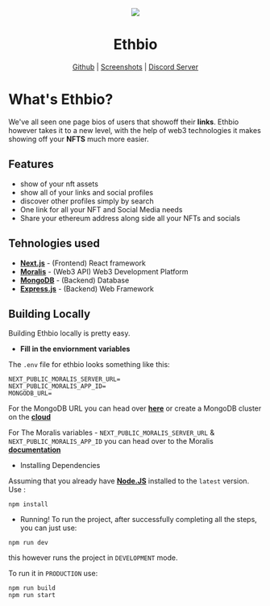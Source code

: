<p align="center">
  <img src="https://media.discordapp.net/attachments/929049777285505034/929328086313484298/Untitled_design.png?width=300&height=300" />
  <br>
  <h1 align="center"> Ethbio </h1>
  <p align="center">
  <a href="https://github.com/ethbio/ethbio/">Github</a> |
  <a href="https://github.com/ethbio/ethbio/">Screenshots</a> |
  <a href="https://github.com/ethbio/ethbio">Discord Server</a>
  </p>
</p>


  # What's Ethbio?

  We've all seen one page bios of users that showoff their **links**. Ethbio however takes it to a new level, with the help of web3 technologies it makes showing 
  off your __**NFTS**__ much more easier.

  ## Features

- show of your nft assets 
- show all of your links and social profiles
- discover other profiles simply by search
- One link for all your NFT and Social Media needs
- Share your ethereum address along side all your NFTs and socials

## Tehnologies used

- [**Next.js**](https://nextjs.org) - (Frontend) React framework
- [**Moralis**](https://moralis.io) - (Web3 API) Web3 Development Platform
- [**MongoDB**](https://mongodb.com) - (Backend) Database
- [**Express.js**](https://expressjs.com) - (Backend) Web Framework

## Building Locally

Building Ethbio locally is pretty easy.

- **Fill in the enviornment variables**

The `.env` file for ethbio looks something like this:
```
NEXT_PUBLIC_MORALIS_SERVER_URL=
NEXT_PUBLIC_MORALIS_APP_ID=
MONGODB_URL=
````
For the MongoDB URL you can head over [**here**](https://medium.com/stackfame/run-mongodb-as-a-service-in-windows-b0acd3a4b712) or create
a MongoDB cluster on the [**cloud**](https://www.mongodb.com/cloud)


For The Moralis variables - `NEXT_PUBLIC_MORALIS_SERVER_URL` & `NEXT_PUBLIC_MORALIS_APP_ID` you can head over to the Moralis 
[**documentation**](https://docs.moralis.io/moralis-server/getting-started/create-a-moralis-server)

- Installing Dependencies

Assuming that you already have [**Node.JS**](https://nodejs.org) installed to the `latest` version.
Use :
```
npm install
```

- Running!
To run the project, after successfully completing all the steps, you can just use:
```
npm run dev
```
this however runs the project in `DEVELOPMENT` mode.

To run it in `PRODUCTION` use:
```
npm run build
npm run start
```
